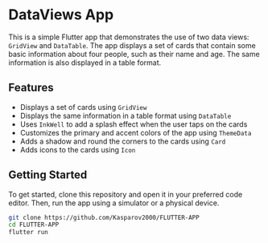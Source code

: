 # DataViews App

This is a simple Flutter app that demonstrates the use of two data views: `GridView` and `DataTable`. The app displays a set of cards that contain some basic information about four people, such as their name and age. The same information is also displayed in a table format.

## Features

- Displays a set of cards using `GridView`
- Displays the same information in a table format using `DataTable`
- Uses `InkWell` to add a splash effect when the user taps on the cards
- Customizes the primary and accent colors of the app using `ThemeData`
- Adds a shadow and round the corners to the cards using `Card`
- Adds icons to the cards using `Icon`

## Getting Started

To get started, clone this repository and open it in your preferred code editor. Then, run the app using a simulator or a physical device.

```bash
git clone https://github.com/Kasparov2000/FLUTTER-APP
cd FLUTTER-APP
flutter run
